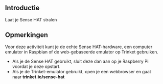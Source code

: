 ## Introductie

Laat je Sense HAT stralen

## Opmerkingen

Voor deze activiteit kunt je de echte Sense HAT-hardware, een computer emulator in Raspbian of de web-gebaseerde emulator op Trinket gebruiken.

- Als je de Sense HAT gebruikt, sluit deze dan aan op je Raspberry Pi voordat je deze opstart.
- Als je de Trinket-emulator gebruikt, open je een webbrowser en gaat naar **trinket.io/sense-hat**